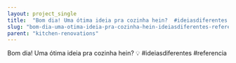 ```yaml
---
layout: project_single
title:  "Bom dia! Uma ótima ideia pra cozinha hein?  #ideiasdiferentes #referencia"
slug: "bom-dia-uma-otima-ideia-pra-cozinha-hein-ideiasdiferentes-referencia"
parent: "kitchen-renovations"
---
```

Bom dia! Uma ótima ideia pra cozinha hein? 💡 #ideiasdiferentes #referencia